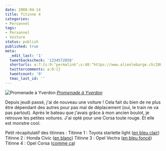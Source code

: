 ```yaml
---
date: 2008-04-14
title: Titinne 4
categories:
- Personnel
tags:
- Personnel
- Voiture
status: publish
published: true
meta:
  _edit_last: '1'
  tweetbackscheck: '1234572858'
  shorturls: a:7:{s:9:"permalink";s:48:"https://www.alienlebarge.ch/2008/04/14/titinne-4/";s:7:"tinyurl";s:25:"https://tinyurl.com/ap98c4";s:4:"isgd";s:17:"https://is.gd/iqpt";s:5:"bitly";s:18:"https://bit.ly/YifE";s:5:"snipr";s:22:"https://snipr.com/bbfla";s:5:"snurl";s:22:"https://snurl.com/bbfla";s:7:"snipurl";s:24:"https://snipurl.com/bbfla";}
  twittercomments: a:0:{}
  tweetcount: '0'
  tmac_last_id: ''
---
```

<img src="https://farm3.static.flickr.com/2136/2410329341_66141df62e.jpg" alt="Promenade à Yverdon" />
<em><a title="photo sharing" href="https://www.flickr.com/photos/alienlebarge/2410329341/">Promenade à Yverdon</a></em>

Depuis jeudi passé, j'ai de nouveau une voiture ! Cela fait du bien de ne plus  être dépendant des autres pour pas mal de déplacement (oui, le train ne va pas  partout).
Après le bateau que j'avais grâce à mon ancien boulot, je retrouve  les petites voitures. J'ai opté pour une Corsa toute rouge. Et elle est monstre  cool.

Petit récapitulatif des titinnes :
Titinne 1 : Toyota starlette light (<a href="https://www.car-catwalk.com/cars/toyota%20starlet%201.jpg_jxjx666.jpg">en bleu clair</a>)
Titinne 2 : Honda Civic (<a href="https://www.gozocreations.com/community/Cars/carsindexpage/mainmenu/maltacars/honda%20civic.jpg">en blanc</a>)
Titinne 3 : Opel Vectra (<a href="https://www.leblogauto.com/images/vec_2.jpg">en bleu foncé</a>)
Titinne 4 : Opel Corsa (<a href="https://www.leblogauto.com/images/f5045aa249bee19255de9c7a6e85be63.jpg">comme ça</a>)

